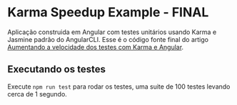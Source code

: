 # Karma Speedup Example - FINAL

Aplicação construida em Angular com testes unitários usando Karma e Jasmine padrão do AngularCLI.
Esse é o código fonte final do artigo [Aumentando a velocidade dos testes com Karma e Angular](https://medium.com/@michael.silva/aumentando-a-velocidade-dos-testes-com-karma-e-angular-72a665592b58).

## Executando os testes

Execute `npm run test` para rodar os testes, uma suite de 100 testes levando cerca de 1 segundo.


